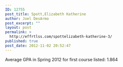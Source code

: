 ```yaml
---
ID: 12755
post_title: Spott,Elizabeth Katherine
author: Joel DesArmo
post_excerpt: ""
layout: post
permalink: >
  http://effrtlss.com/spottelizabeth-katherine-3/
published: true
post_date: 2012-11-02 20:52:47
---
```

<p>Average GPA in Spring 2012 for first course listed: 1.864</p>